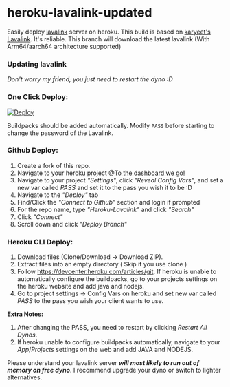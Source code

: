 # heroku-lavalink-updated
Easily deploy [lavalink](https://github.com/freyacodes/Lavalink) server on heroku.
This build is based on [karyeet's Lavalink](https://github.com/karyeet). It's reliable.
This branch will download the latest lavalink (With Arm64/aarch64 architecture supported)

### Updating lavalink
*Don't worry my friend, you just need to restart the dyno :D*

### One Click Deploy:
[![Deploy](https://www.herokucdn.com/deploy/button.svg)](https://heroku.com/deploy?template=https://github.com/DMNight6/Heroku-Lavalink/tree/master)

Buildpacks should be added automatically. Modify `PASS` before starting to change the password of the Lavalink.

### Github Deploy:
1. Create a fork of this repo.
2. Navigate to your heroku project @[To the dashboard we go!](https://dashboard.heroku.com)
3. Navigate to your project *"Settings"*, click *"Reveal Config Vars"*, and set a new var called *PASS* and set it to the pass you wish it to be :D
4. Navigate to the *"Deploy"* tab
5. Find/Click the *"Connect to Github"* section and login if prompted
6. For the repo name, type *"Heroku-Lavalink"* and click *"Search"*
7. Click *"Connect"*
8. Scroll down and click *"Deploy Branch"*

### Heroku CLI Deploy:
1. Download files (Clone/Download -> Download ZIP).
2. Extract files into an empty directory ( Skip if you use clone )
3. Follow https://devcenter.heroku.com/articles/git.
If heroku is unable to automatically configure the buildpacks, go to your projects settings on the heroku website and add java and nodejs.
4. Go to project settings -> Config Vars on heroku and set new var called *PASS* to the pass you wish your client wants to use.

**Extra Notes:**
1. After changing the PASS, you need to restart by clicking *Restart All Dynos*.
2. If heroku unable to configure buildpacks automatically, navigate to your *App*/*Projects* settings on the web and add JAVA and NODEJS.

Please understand your lavalink server ***will most likely to run out of memory on free dyno***. I recommend upgrade your dyno or switch to lighter alternatives.